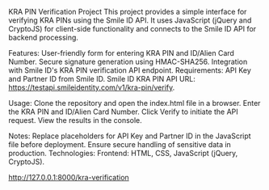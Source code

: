 KRA PIN Verification Project
This project provides a simple interface for verifying KRA PINs using the Smile ID API. It uses JavaScript (jQuery and CryptoJS) for client-side functionality and connects to the Smile ID API for backend processing.

Features:
User-friendly form for entering KRA PIN and ID/Alien Card Number.
Secure signature generation using HMAC-SHA256.
Integration with Smile ID's KRA PIN verification API endpoint.
Requirements:
API Key and Partner ID from Smile ID.
Smile ID KRA PIN API URL: https://testapi.smileidentity.com/v1/kra-pin/verify.

Usage:
Clone the repository and open the index.html file in a browser.
Enter the KRA PIN and ID/Alien Card Number.
Click Verify to initiate the API request.
View the results in the console.

Notes:
Replace placeholders for API Key and Partner ID in the JavaScript file before deployment.
Ensure secure handling of sensitive data in production.
Technologies:
Frontend: HTML, CSS, JavaScript (jQuery, CryptoJS).



http://127.0.0.1:8000/kra-verification
